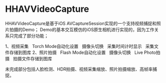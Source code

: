 # HHAVVideoCapture
HHAVVideoCapture是基于iOS AVCaptureSession实现的一个支持视频捕捉和照片拍摄的Demo；
Demo的基本交互模仿的iOS原生相机进行实现的，因为工作关系只完成了部分功能；

1、视频采集
   Torch Mode自动化设置
   摄像头切换
   采集时间计时显示
   采集文件存储到图库
2、照片拍摄
   Flash Mode自动化设置
   摄像头切换
   Live Photo拍摄
   拍摄文件存储到图库

未完成部分包括人脸检测、HDR拍摄、视频采集缩放、照片拍摄缩放、高帧率捕捉。
